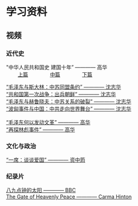 # 学习资料
## 视频 
### 近代史
"中华人民共和国史 建国十年” ———— 高华 <br/>
　 　[上篇](https://youtu.be/Ld58J51sXPQ)　　
　　[中篇](https://youtu.be/7AUNBkq1Uto)　　
　　[下篇](https://youtu.be/7HDvCM0e7TQ) 
        
[“毛泽东与斯大林：中苏同盟条约” ———— 沈志华](https://youtu.be/BJKLXMjxU1U) <br/>
[“共和国第一次战争：出兵朝鲜” ———— 沈志华](https://youtu.be/JZJX1GAqQrY) <br/>
[“毛泽东与赫鲁晓夫：中苏关系的破裂” ———— 沈志华](https://youtu.be/R_ohz8Ru_xI) <br/>
[“波匈事件与中国：中共走向世界舞台” ———— 沈志华](https://youtu.be/S5FQr5J6AuU) <br/>
<br/>
[“毛泽东何以发动文革” ———— 高华](https://youtu.be/1oNhQysdLhw) <br/>
[“再探林彪事件” ———— 高华](https://youtu.be/8rsqTEDy_Q4) <br/>
### 文化与政治
[“一席：谈谈爱国” ———— 资中筠](https://youtu.be/n8J0t7oKHTQ)
### 纪录片
[八九点钟的太阳 ———— BBC ](https://youtu.be/bDrvOOSTJks) <br/>
[The Gate of Heavenly Peace ———— Carma Hinton](https://youtu.be/r7ou2-Kv4UA)
